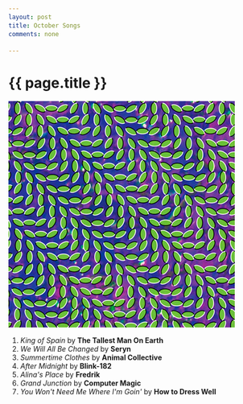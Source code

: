 ```yaml
---
layout: post
title: October Songs
comments: none

---
```


{{ page.title }}
================

<div class="mix-img-container"><img alt="Merriweather Post Pavillion by Animal Collective" class="mix-img" src="/images/mixes/merriweather.jpg"></div>

1. *King of Spain* by **The Tallest Man On Earth**
2. *We Will All Be Changed* by **Seryn**
3. *Summertime Clothes* by **Animal Collective**
4. *After Midnight* by **Blink-182**
5. *Alina's Place* by **Fredrik**
6. *Grand Junction* by **Computer Magic**
7. *You Won't Need Me Where I'm Goin'* by **How to Dress Well**